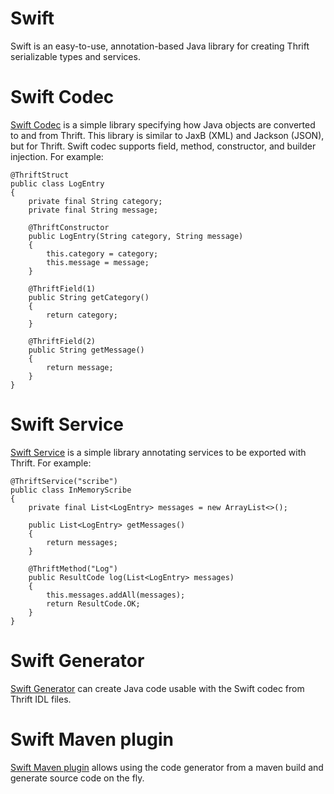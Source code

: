 # Swift

Swift is an easy-to-use, annotation-based Java library for creating Thrift
serializable types and services.

# Swift Codec

[Swift Codec](swift-codec) is a simple library specifying how Java
objects are converted to and from Thrift.  This library is similar to JaxB
(XML) and Jackson (JSON), but for Thrift.  Swift codec supports field, method,
constructor, and builder injection.  For example:

    @ThriftStruct
    public class LogEntry
    {
        private final String category;
        private final String message;

        @ThriftConstructor
        public LogEntry(String category, String message)
        {
            this.category = category;
            this.message = message;
        }

        @ThriftField(1)
        public String getCategory()
        {
            return category;
        }

        @ThriftField(2)
        public String getMessage()
        {
            return message;
        }
    }


# Swift Service

[Swift Service](swift-service) is a simple library annotating
services to be exported with Thrift.   For example:

    @ThriftService("scribe")
    public class InMemoryScribe
    {
        private final List<LogEntry> messages = new ArrayList<>();

        public List<LogEntry> getMessages()
        {
            return messages;
        }

        @ThriftMethod("Log")
        public ResultCode log(List<LogEntry> messages)
        {
            this.messages.addAll(messages);
            return ResultCode.OK;
        }
    }

# Swift Generator

[Swift Generator](swift-generator) can create Java code usable with the Swift codec from Thrift IDL files.

# Swift Maven plugin

[Swift Maven plugin](swift-maven-plugin) allows using the code generator from a maven build and generate source code on the fly.

